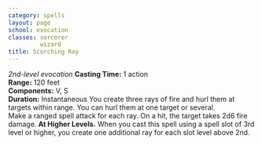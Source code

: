 ```yaml
---
category: spells
layout: page
school: evocation
classes: sorcerer
         wizard
title: Scorching Ray 
---
```

_2nd-level evocation_ 
**Casting Time:** 1 action    
**Range:** 120 feet    
**Components:** V, S    
**Duration:** Instantaneous 
You create three rays of fire and hurl them at targets within range. You can hurl them at one target or several.    
Make a ranged spell attack for each ray. On a hit, the target takes 2d6 fire damage. 
**At Higher Levels.** When you cast this spell using a spell slot of 3rd level or higher, you create one additional ray for each slot level above 2nd. 
